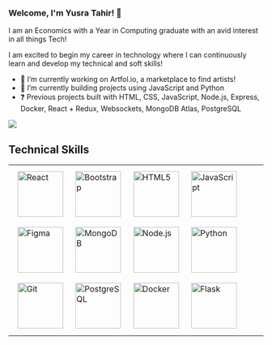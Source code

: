 ### Welcome, I'm Yusra Tahir! 👋

I am an Economics with a Year in Computing graduate with an avid interest in all things Tech!

I am excited to begin my career in technology where I can continuously learn and develop my technical and soft skills!


- 🔭 I’m currently working on Artfol.io, a marketplace to find artists!
- 🌱 I’m currently building projects using JavaScript and Python
- ❓ Previous projects built with HTML, CSS, JavaScript, Node.js, Express, Docker, React + Redux, Websockets, MongoDB Atlas, PostgreSQL

<img src="https://github-readme-stats.vercel.app/api?username=yusra-tahir&&show_icons=true&title_color=ffffff&icon_color=bb2acf&text_color=daf7dc&bg_color=151515">

## Technical Skills

<table><tr><td valign="top" width="50%">
<img style="margin: 10px" src="https://profilinator.rishav.dev/skills-assets/react-original-wordmark.svg" alt="React" height="90" />  
<img style="margin: 10px" src="https://profilinator.rishav.dev/skills-assets/bootstrap-plain.svg" alt="Bootstrap" height="90" />  
<img style="margin: 10px" src="https://profilinator.rishav.dev/skills-assets/html5-original-wordmark.svg" alt="HTML5" height="90" />  
<img style="margin: 10px" src="https://profilinator.rishav.dev/skills-assets/javascript-original.svg" alt="JavaScript" height="90" />   
<img style="margin: 10px" src="https://profilinator.rishav.dev/skills-assets/figma-icon.svg" alt="Figma" height="90" />  
<img style="margin: 10px" src="https://profilinator.rishav.dev/skills-assets/mongodb-original-wordmark.svg" alt="MongoDB" height="90" />  
<img style="margin: 10px" src="https://profilinator.rishav.dev/skills-assets/nodejs-original-wordmark.svg" alt="Node.js" height="90" />  
<img style="margin: 10px" src="https://profilinator.rishav.dev/skills-assets/python-original.svg" alt="Python" height="90" />  
<img style="margin: 10px" src="https://profilinator.rishav.dev/skills-assets/git-scm-icon.svg" alt="Git" height="90" />    
<img style="margin: 10px" src="https://profilinator.rishav.dev/skills-assets/postgresql-original-wordmark.svg" alt="PostgreSQL" height="90" />  
<img style="margin: 10px" src="https://profilinator.rishav.dev/skills-assets/docker-original-wordmark.svg" alt="Docker" height="90" />  
<img style="margin: 10px" src="https://profilinator.rishav.dev/skills-assets/flask.png" alt="Flask" height="90" />  
